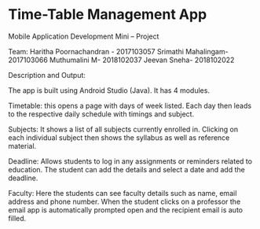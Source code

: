 # Time-Table Management App
Mobile Application Development 
Mini – Project 

Team:
Haritha Poornachandran - 2017103057 
Srimathi Mahalingam- 2017103066 
Muthumalini M- 2018102037 
Jeevan Sneha- 2018102022 


Description and Output: 

The app is built using Android Studio (Java). It has 4 modules. 

Timetable: this opens a page with days of week listed. Each day then leads to the respective daily schedule with timings and subject. 

Subjects: It shows a list of all subjects currently enrolled in. Clicking on each individual subject then shows the syllabus as well as reference material. 

Deadline: Allows students to log in any assignments or reminders related to education. The student can add the details and select a date and add the deadline. 

Faculty: Here the students can see faculty details such as name, email address and phone number. When the student clicks on a professor the email app is automatically prompted open and the recipient email is auto filled.                                                                                                             
